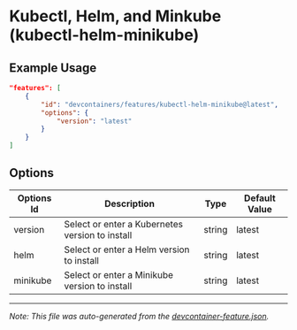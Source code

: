 
# Kubectl, Helm, and Minkube (kubectl-helm-minikube)



## Example Usage

```json
"features": [
    {
        "id": "devcontainers/features/kubectl-helm-minikube@latest",
        "options": {
            "version": "latest"
        }
    }
]
```

## Options

| Options Id | Description | Type | Default Value |
|-----|-----|-----|-----|
| version | Select or enter a Kubernetes version to install | string | latest |
| helm | Select or enter a Helm version to install | string | latest |
| minikube | Select or enter a Minikube version to install | string | latest |

---

_Note: This file was auto-generated from the [devcontainer-feature.json](./devcontainer-feature.json)._
